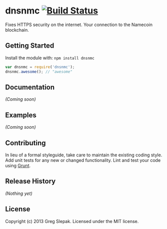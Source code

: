 # dnsnmc [![Build Status](https://secure.travis-ci.org/okTurtles/dnsnmc.png?branch=master)](http://travis-ci.org/okTurtles/dnsnmc)

Fixes HTTPS security on the internet. Your connection to the Namecoin blockchain.

## Getting Started
Install the module with: `npm install dnsnmc`

```javascript
var dnsnmc = require('dnsnmc');
dnsnmc.awesome(); // "awesome"
```

## Documentation
_(Coming soon)_

## Examples
_(Coming soon)_

## Contributing
In lieu of a formal styleguide, take care to maintain the existing coding style. Add unit tests for any new or changed functionality. Lint and test your code using [Grunt](http://gruntjs.com/).

## Release History
_(Nothing yet)_

## License
Copyright (c) 2013 Greg Slepak. Licensed under the MIT license.

